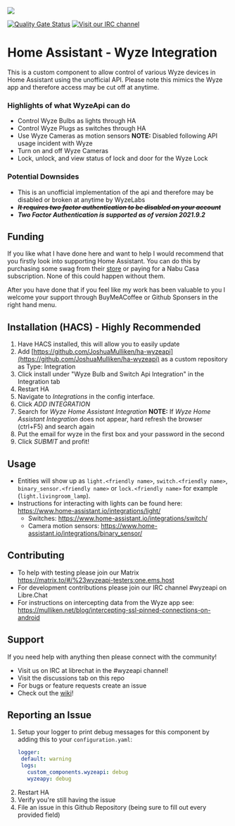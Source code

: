 <!--
SPDX-FileCopyrightText: 2021 Joshua Mulliken <joshua@mulliken.net>

SPDX-License-Identifier: Apache-2.0
-->

<a href="https://www.buymeacoffee.com/joshmulliken"><img src="https://img.buymeacoffee.com/button-api/?text=Buy me a coffee&emoji=&slug=joshmulliken&button_colour=FFDD00&font_colour=000000&font_family=Poppins&outline_colour=000000&coffee_colour=ffffff"></a> 

[![Quality Gate Status](https://sonarcloud.io/api/project_badges/measure?project=JoshuaMulliken_ha-wyzeapi&metric=alert_status)](https://sonarcloud.io/dashboard?id=JoshuaMulliken_ha-wyzeapi) [![Visit our IRC channel](https://kiwiirc.com/buttons/irc.libera.chat/wyzeapi.png)](https://kiwiirc.com/client/irc.libera.chat/#wyzeapi) 

# Home Assistant - Wyze Integration

This is a custom component to allow control of various Wyze devices in Home Assistant using the unofficial API. Please
note this mimics the Wyze app and therefore access may be cut off at anytime.

### Highlights of what **WyzeApi** can do

* Control Wyze Bulbs as lights through HA
* Control Wyze Plugs as switches through HA
* Use Wyze Cameras as motion sensors **NOTE:** Disabled following API usage incident with Wyze
* Turn on and off Wyze Cameras
* Lock, unlock, and view status of lock and door for the Wyze Lock

### Potential Downsides

* This is an unofficial implementation of the api and therefore may be disabled or broken at anytime by WyzeLabs
* ~~***It requires two factor authentication to be disabled on your account***~~ 
* ***Two Factor Authentication is supported as of version 2021.9.2***

## Funding

If you like what I have done here and want to help I would recommend that you firstly look into supporting Home
Assistant. You can do this by purchasing some swag from their [store](https://teespring.com/stores/home-assistant-store)
or paying for a Nabu Casa subscription. None of this could happen without them.

After you have done that if you feel like my work has been valuable to you I welcome your support through BuyMeACoffee or Github Sponsers in the right hand menu.

## Installation (HACS) - Highly Recommended

1. Have HACS installed, this will allow you to easily update
2. Add [https://github.com/JoshuaMulliken/ha-wyzeapi](https://github.com/JoshuaMulliken/ha-wyzeapi) as a custom
   repository as Type: Integration
3. Click install under "Wyze Bulb and Switch Api Integration" in the Integration tab
4. Restart HA
5. Navigate to _Integrations_ in the config interface.
6. Click _ADD INTEGRATION_
7. Search for _Wyze Home Assistant Integration_
   **NOTE:** If _Wyze Home Assistant Integration_ does not appear, hard refresh the browser (ctrl+F5) and search again
8. Put the email for wyze in the first box and your password in the second
9. Click _SUBMIT_ and profit!

## Usage

* Entities will show up as `light.<friendly name>`, `switch.<friendly name>`, `binary_sensor.<friendly name>`
  or `lock.<friendly name>` for example (`light.livingroom_lamp`).
* Instructions for interacting with lights can be found here: https://www.home-assistant.io/integrations/light/
    * Switches: https://www.home-assistant.io/integrations/switch/
    * Camera motion sensors: https://www.home-assistant.io/integrations/binary_sensor/

## Contributing

* To help with testing please join our Matrix https://matrix.to/#/%23wyzeapi-testers:one.ems.host
* For development contributions please join our IRC channel #wyzeapi on Libre.Chat
* For instructions on intercepting data from the Wyze app see: https://mulliken.net/blog/intercepting-ssl-pinned-connections-on-android

## Support

If you need help with anything then please connect with the community!

* Visit us on IRC at librechat in the #wyzeapi channel!
* Visit the discussions tab on this repo
* For bugs or feature requests create an issue
* Check out the [wiki](https://github.com/JoshuaMulliken/ha-wyzeapi/wiki)!

## Reporting an Issue

1. Setup your logger to print debug messages for this component by adding this to your `configuration.yaml`:
    ```yaml
    logger:
     default: warning
     logs:
       custom_components.wyzeapi: debug
       wyzeapy: debug
    ```
2. Restart HA
3. Verify you're still having the issue
4. File an issue in this Github Repository (being sure to fill out every provided field)

